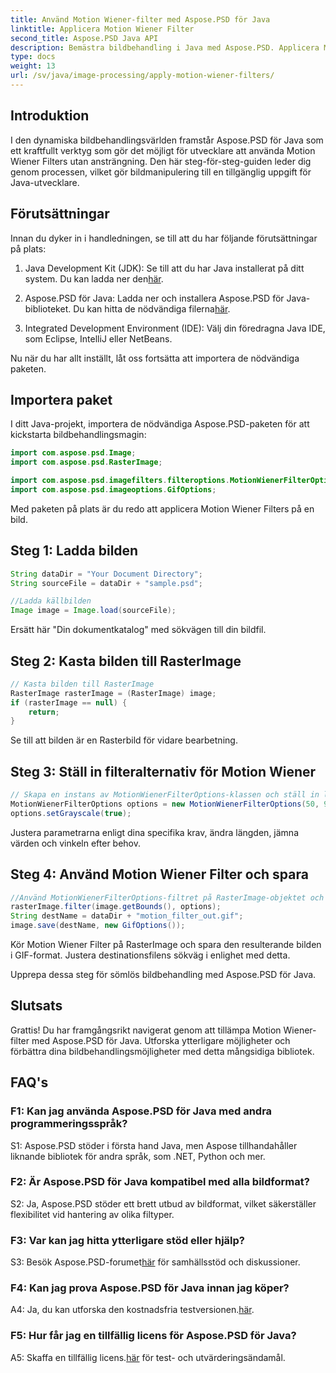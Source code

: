 ```yaml
---
title: Använd Motion Wiener-filter med Aspose.PSD för Java
linktitle: Applicera Motion Wiener Filter
second_title: Aspose.PSD Java API
description: Bemästra bildbehandling i Java med Aspose.PSD. Applicera Motion Wiener Filters enkelt med vår steg-för-steg-guide.
type: docs
weight: 13
url: /sv/java/image-processing/apply-motion-wiener-filters/
---
```

## Introduktion

I den dynamiska bildbehandlingsvärlden framstår Aspose.PSD för Java som ett kraftfullt verktyg som gör det möjligt för utvecklare att använda Motion Wiener Filters utan ansträngning. Den här steg-för-steg-guiden leder dig genom processen, vilket gör bildmanipulering till en tillgänglig uppgift för Java-utvecklare.

## Förutsättningar

Innan du dyker in i handledningen, se till att du har följande förutsättningar på plats:

1.  Java Development Kit (JDK): Se till att du har Java installerat på ditt system. Du kan ladda ner den[här](https://www.oracle.com/java/technologies/javase-downloads.html).

2.  Aspose.PSD för Java: Ladda ner och installera Aspose.PSD för Java-biblioteket. Du kan hitta de nödvändiga filerna[här](https://releases.aspose.com/psd/java/).

3. Integrated Development Environment (IDE): Välj din föredragna Java IDE, som Eclipse, IntelliJ eller NetBeans.

Nu när du har allt inställt, låt oss fortsätta att importera de nödvändiga paketen.

## Importera paket

I ditt Java-projekt, importera de nödvändiga Aspose.PSD-paketen för att kickstarta bildbehandlingsmagin:

```java
import com.aspose.psd.Image;
import com.aspose.psd.RasterImage;

import com.aspose.psd.imagefilters.filteroptions.MotionWienerFilterOptions;
import com.aspose.psd.imageoptions.GifOptions;
```

Med paketen på plats är du redo att applicera Motion Wiener Filters på en bild.

## Steg 1: Ladda bilden

```java
String dataDir = "Your Document Directory";
String sourceFile = dataDir + "sample.psd";

//Ladda källbilden
Image image = Image.load(sourceFile);
```

Ersätt här "Din dokumentkatalog" med sökvägen till din bildfil.

## Steg 2: Kasta bilden till RasterImage

```java
// Kasta bilden till RasterImage
RasterImage rasterImage = (RasterImage) image;
if (rasterImage == null) {
    return;
}
```

Se till att bilden är en Rasterbild för vidare bearbetning.

## Steg 3: Ställ in filteralternativ för Motion Wiener

```java
// Skapa en instans av MotionWienerFilterOptions-klassen och ställ in längden, det jämna värdet och vinkeln.
MotionWienerFilterOptions options = new MotionWienerFilterOptions(50, 9, 90);
options.setGrayscale(true);
```

Justera parametrarna enligt dina specifika krav, ändra längden, jämna värden och vinkeln efter behov.

## Steg 4: Använd Motion Wiener Filter och spara

```java
//Använd MotionWienerFilterOptions-filtret på RasterImage-objektet och spara den resulterande bilden
rasterImage.filter(image.getBounds(), options);
String destName = dataDir + "motion_filter_out.gif";
image.save(destName, new GifOptions());
```

Kör Motion Wiener Filter på RasterImage och spara den resulterande bilden i GIF-format. Justera destinationsfilens sökväg i enlighet med detta.

Upprepa dessa steg för sömlös bildbehandling med Aspose.PSD för Java.

## Slutsats

Grattis! Du har framgångsrikt navigerat genom att tillämpa Motion Wiener-filter med Aspose.PSD för Java. Utforska ytterligare möjligheter och förbättra dina bildbehandlingsmöjligheter med detta mångsidiga bibliotek.

## FAQ's

### F1: Kan jag använda Aspose.PSD för Java med andra programmeringsspråk?

S1: Aspose.PSD stöder i första hand Java, men Aspose tillhandahåller liknande bibliotek för andra språk, som .NET, Python och mer.

### F2: Är Aspose.PSD för Java kompatibel med alla bildformat?

S2: Ja, Aspose.PSD stöder ett brett utbud av bildformat, vilket säkerställer flexibilitet vid hantering av olika filtyper.

### F3: Var kan jag hitta ytterligare stöd eller hjälp?

 S3: Besök Aspose.PSD-forumet[här](https://forum.aspose.com/c/psd/34) för samhällsstöd och diskussioner.

### F4: Kan jag prova Aspose.PSD för Java innan jag köper?

 A4: Ja, du kan utforska den kostnadsfria testversionen.[här](https://releases.aspose.com/).

### F5: Hur får jag en tillfällig licens för Aspose.PSD för Java?

A5: Skaffa en tillfällig licens.[här](https://purchase.aspose.com/temporary-license/) för test- och utvärderingsändamål.